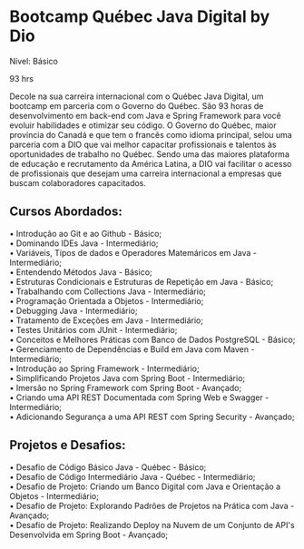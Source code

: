 # Bootcamp Québec Java Digital by Dio

Nível: Básico

93 hrs

Decole na sua carreira internacional com o Québec Java Digital, um bootcamp em parceria com o Governo do Québec. São 93 horas de desenvolvimento em back-end com Java e Spring Framework para você evoluir habilidades e otimizar seu código. O Governo do Québec, maior província do Canadá e que tem o francês como idioma principal, selou uma parceria com a DIO que vai melhor capacitar profissionais e talentos às oportunidades de trabalho no Québec. Sendo uma das maiores plataforma de educação e recrutamento da América Latina, a DIO vai facilitar o acesso de profissionais que desejam uma carreira internacional a empresas que buscam colaboradores capacitados.

## Cursos Abordados:

 • Introdução ao Git e ao Github - Básico; <br/>
 • Dominando IDEs Java - Intermediário; <br/>
 • Variáveis, Tipos de dados e Operadores Matemáricos em Java - Intermediário; <br/>
 • Entendendo Métodos Java - Básico; <br/>
 • Estruturas Condicionais e Estruturas de Repetição em Java - Básico; <br/>
 • Trabalhando com Collections Java - Intermediário; <br/>
 • Programação Orientada a Objetos - Intermediário; <br/>
 • Debugging Java - Intermediário; <br/>
 • Tratamento de Exceções em Java - Intermediário; <br/>
 • Testes Unitários com JUnit - Intermediário; <br/>
 • Conceitos e Melhores Práticas com Banco de Dados PostgreSQL - Básico; <br/>
 • Gerenciamento de Dependências e Build em Java com Maven - Intermediário; <br/>
 • Introdução ao Spring Framework - Intermediário; <br/>
 • Simplificando Projetos Java com Spring Boot - Intermediário; <br/>
 • Imersão no Spring Framework com Spring Boot - Avançado; <br/>
 • Criando uma API REST Documentada com Spring Web e Swagger - Intermediário; <br/>
 • Adicionando Segurança a uma API REST com Spring Security - Avançado; <br/>
 
## Projetos e Desafios:

 • Desafio de Código Básico Java - Québec - Básico; <br/>
 • Desafio de Código Intermediário Java - Québec - Intermediário; <br/>
 • Desafio de Projeto: Criando um Banco Digital com Java e Orientação a Objetos - Intermediário; <br/>
 • Desafio de Projeto: Explorando Padrões de Projetos na Prática com Java - Avançado; <br/>
 • Desafio de Projeto: Realizando Deploy na Nuvem de um Conjunto de API's Desenvolvida em Spring Boot - Avançado; <br/>
